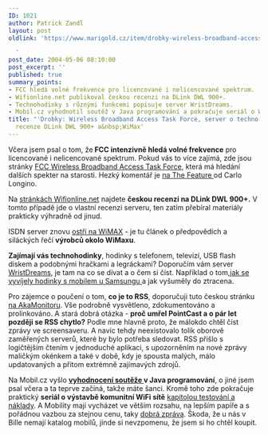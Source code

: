 ```yaml
---
ID: 1021
author: Patrick Zandl
layout: post
oldlink: 'https://www.marigold.cz/item/drobky-wireless-broadband-access-task-force-server-o-techno-hodinkach-recenze-dlink-dwl-900-a-wimax

  '
post_date: 2004-05-06 08:10:00
post_excerpt: ''
published: true
summary_points:
- FCC hledá volné frekvence pro licencované i nelicencované spektrum.
- Wifionline.net publikoval českou recenzi na DLink DWL 900+.
- Technohodinky s různými funkcemi popisuje server WristDreams.
- Mobil.cz vyhodnotil soutěž v Java programování a pokračuje seriál o WiFi.
title: "'Drobky: Wireless Broadband Access Task Force, server o techno hodinkách,"
  recenze DLink DWL 900+ a&nbsp;WiMax'
---
```


<p>
Včera jsem psal o tom, že<STRONG> FCC intenzivně hledá volné frekvence</STRONG> pro licencované i nelicencované spektrum. Pokud vás to více zajímá, zde jsou stránky <A href="http://www.fcc.gov/wbatf/" target=_blank>FCC Wireless Broadband Access Task Force</A>, která má hledání dalších spekter na starosti. Hezký komentář je <A href="http://www.thefeature.com/article?articleid=100604" target=_blank>na The Feature </A>od Carlo Longino.</p>

<p>
Na <A href="http://www.elity.cz/wifi/wifionline/view.php?cisloclanku=2004050501" target=_blank>stránkách Wifionline.net</A> najdete <STRONG>českou recenzi na DLink DWL 900+.</STRONG> V tomto případě jde o vlastní recenzi serveru, ten zatím přebíral materiály prakticky výhradně od jinud. &#160;</p>

<p>
ISDN server znovu <A href="http://www.isdn.cz/clanek.php?cid=5740" target=_blank>ostří na WiMAX</A> - je tu článek o předpovědích a siláckých řečí <STRONG>výrobců okolo WiMaxu</STRONG>. </p>

<p>
<STRONG>Zajímají vás technohodinky</STRONG>, hodinky s telefonem, televizí, USB flash diskem&#160;a podobnými hračkami a legráckami? Doporučím vám server <A href="http://www.wristdreams.com/" target=_blank>WristDreams</A>, je tam na co se dívat a o čem si číst. Například o tom,<A href="http://www.wristdreams.com/archives/000013.html" target=_blank>jak se vyvíjely hodinky s mobilem u Samsungu </A>a jak vyšuměly do ztracena. </p>

<p>
Pro zájemce o poučení o tom, <STRONG>co je to RSS</STRONG>, doporučuji tuto českou stránku <A href="http://www.akamonitor.cz/rss.htm" target=_blank>na AkaMonitoru</A>. Vše podrobně vysvětleno, zdokumentováno a prolinkováno. A stará dobrá otázka - <STRONG>proč umřel PointCast a o pár let později se RSS chytlo?</STRONG> Podle mne hlavně proto, že málokdo chtěl číst zprávy ve screensaveru. A navíc tehdy neexistovalo tolik oborově zaměřených serverů, které by bylo potřeba sledovat. RSS přišlo s logičtějším čtením v jednoduché aplikaci, s upozorněním na nové zprávy maličkým okénkem a také v době, kdy je spousta malých, málo updatovaných a přitom extrémně zajímavých zdrojů.</p>

<p>
Na Mobil.cz vyšlo <A href="http://mobil.idnes.cz/mobilni_komunikace/mobilni_technologie/bestmobilesolutionvitez040506.html" target=_blank><STRONG>vyhodnocení soutěže </STRONG></A><STRONG>v Java programování</STRONG>, o jiné jsem psal včera a ta teprve začíná, takže máte šanci. Kromě toho zde pokračuje praktický <STRONG>seriál o výstavbě komunitní WiFi sítě</STRONG> <A href="http://mobil.idnes.cz/mobilni_komunikace/ostatni-mobilni_komunikace/wifisite2040504.html" target=_blank>kapitolou testování a náklady</A>. A Mobility mají vycházet ve větším rozsahu, na lepším papíře a s pořádnou vazbou za stejnou cenu, taky <A href="http://www.mobilmania.cz/Zpravy/AR.asp?ARI=107144" target=_blank>dobrá zpráva</A>. Škoda, že u nás v Bille nemají katalog mobilů, jinde si nevzpomenu, že jsem si ho chtěl koupit.</p>